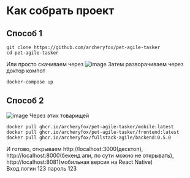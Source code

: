 # Как собрать проект
## Способ 1
```shell
git clone https://github.com/archeryfox/pet-agile-tasker
cd pet-agile-tasker
```
Или просто скачиваем через
![image](https://github.com/user-attachments/assets/19099c0d-2ba7-4f34-a807-c6d5124c2403)
Затем разворачиваем через доктор компот
```shell
docker-compose up
```
## Способ 2
![image](https://github.com/user-attachments/assets/b4230f72-065c-4fb6-a41e-7b1aa0867491)
Через этих товарищей
```
docker pull ghcr.io/archeryfox/pet-agile-tasker/mobile:latest
docker pull ghcr.io/archeryfox/pet-agile-tasker/frontend:latest
docker pull ghcr.io/archeryfox/fullstack-agile/backend:0.5.0
```
И готово, открываем http://localhost:3000(десктоп), http://localhost:8000(бекенд апи, по сути можно не открывать), http://localhost:8081(мобильная версия на React Native)  
Вход логин 123 пароль 123


